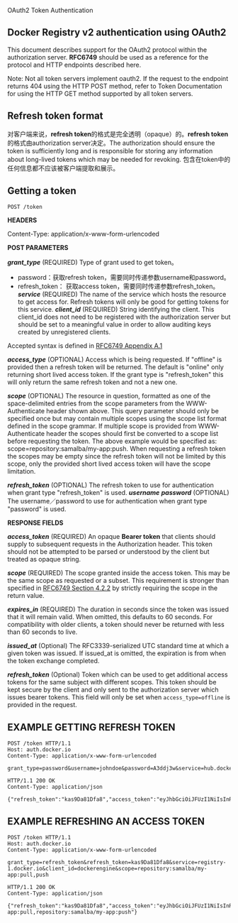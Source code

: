OAuth2 Token Authentication

## Docker Registry v2 authentication using OAuth2

This document describes support for the OAuth2 protocol within the authorization server. **RFC6749** should be used as a reference for the protocol and HTTP endpoints described here.

Note: Not all token servers implement oauth2. If the request to the endpoint returns 404 using the HTTP POST method, refer to Token Documentation for using the HTTP GET method supported by all token servers.

## Refresh token format
对客户端来说，**refresh token**的格式是完全透明（opaque）的。**refresh token**的格式由authorization server决定。The authorization should ensure the token is sufficiently long and is responsible for storing any information about long-lived tokens which may be needed for revoking. 包含在token中的任何信息都不应该被客户端提取和展示。

## Getting a token

``` http
POST /token
```
**HEADERS**

Content-Type: application/x-www-form-urlencoded

**POST PARAMETERS**

***grant_type*** 
(REQUIRED) Type of grant used to get token。
* password：获取refresh token，需要同时传递参数username和password。
* refresh_token： 获取access token，需要同时传递参数refresh_token。
***service*** 
(REQUIRED) The name of the service which hosts the resource to get access for. Refresh tokens will only be good for getting tokens for this service.
***client_id*** 
(REQUIRED) String identifying the client. This client_id does not need to be registered with the authorization server but should be set to a meaningful value in order to allow auditing keys created by unregistered clients. 

Accepted syntax is defined in [RFC6749 Appendix A.1](https://tools.ietf.org/html/rfc6749#appendix-A.1)

***access_type*** 
(OPTIONAL) Access which is being requested. If "offline" is provided then a refresh token will be returned. The default is "online" only returning short lived access token. If the grant type is "refresh_token" this will only return the same refresh token and not a new one.

***scope*** 
(OPTIONAL) The resource in question, formatted as one of the space-delimited entries from the scope parameters from the WWW-Authenticate header shown above. This query parameter should only be specified once but may contain multiple scopes using the scope list format defined in the scope grammar. If multiple scope is provided from WWW-Authenticate header the scopes should first be converted to a scope list before requesting the token. The above example would be specified as: scope=repository:samalba/my-app:push. When requesting a refresh token the scopes may be empty since the refresh token will not be limited by this scope, only the provided short lived access token will have the scope limitation.

***refresh_token*** 
(OPTIONAL) The refresh token to use for authentication when grant type "refresh_token" is used.
***username*** ***password***
(OPTIONAL) The username／password to use for authentication when grant type "password" is used.


**RESPONSE FIELDS**

***access_token*** 
(REQUIRED) An opaque **Bearer token** that clients should supply to subsequent requests in the Authorization header. This token should not be attempted to be parsed or understood by the client but treated as opaque string.

***scope***
(REQUIRED) The scope granted inside the access token. This may be the same scope as requested or a subset. This requirement is stronger than specified in [RFC6749 Section 4.2.2](https://tools.ietf.org/html/rfc6749#section-4.2.2) by strictly requiring the scope in the return value.

***expires_in***
(REQUIRED) The duration in seconds since the token was issued that it will remain valid. When omitted, this defaults to 60 seconds. For compatibility with older clients, a token should never be returned with less than 60 seconds to live.

***issued_at***
(Optional) The RFC3339-serialized UTC standard time at which a given token was issued. If issued_at is omitted, the expiration is from when the token exchange completed.

***refresh_token***
(Optional) Token which can be used to get additional access tokens for the same subject with different scopes. This token should be kept secure by the client and only sent to the authorization server which issues bearer tokens. This field will only be set when `access_type=offline` is provided in the request.

## EXAMPLE GETTING REFRESH TOKEN
``` http
POST /token HTTP/1.1
Host: auth.docker.io
Content-Type: application/x-www-form-urlencoded

grant_type=password&username=johndoe&password=A3ddj3w&service=hub.docker.io&client_id=dockerengine&access_type=offline

HTTP/1.1 200 OK
Content-Type: application/json

{"refresh_token":"kas9Da81Dfa8","access_token":"eyJhbGciOiJFUzI1NiIsInR5","expires_in":900,"scope":""}
```

## EXAMPLE REFRESHING AN ACCESS TOKEN
```
POST /token HTTP/1.1
Host: auth.docker.io
Content-Type: application/x-www-form-urlencoded

grant_type=refresh_token&refresh_token=kas9Da81Dfa8&service=registry-1.docker.io&client_id=dockerengine&scope=repository:samalba/my-app:pull,push

HTTP/1.1 200 OK
Content-Type: application/json

{"refresh_token":"kas9Da81Dfa8","access_token":"eyJhbGciOiJFUzI1NiIsInR5":"expires_in":900,"scope":"repository:samalba/my-app:pull,repository:samalba/my-app:push"}
```

